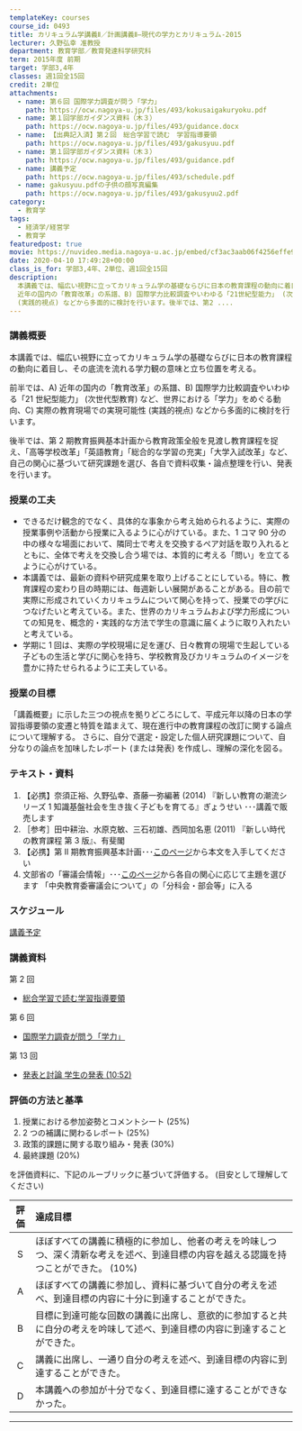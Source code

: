 ```yaml
---
templateKey: courses
course_id: 0493
title: カリキュラム学講義Ⅱ／計画講義Ⅱ―現代の学力とカリキュラム-2015
lecturer: 久野弘幸 准教授
department: 教育学部／教育発達科学研究科
term: 2015年度 前期
target: 学部3,4年
classes: 週1回全15回
credit: 2単位
attachments:
  - name: 第６回 国際学力調査が問う「学力」
    path: https://ocw.nagoya-u.jp/files/493/kokusaigakuryoku.pdf
  - name: 第１回学部ガイダンス資料（木３）
    path: https://ocw.nagoya-u.jp/files/493/guidance.docx
  - name: 【出典記入済】第２回　総合学習で読む　学習指導要領
    path: https://ocw.nagoya-u.jp/files/493/gakusyuu.pdf
  - name: 第１回学部ガイダンス資料（木３）
    path: https://ocw.nagoya-u.jp/files/493/guidance.pdf
  - name: 講義予定
    path: https://ocw.nagoya-u.jp/files/493/schedule.pdf
  - name: gakusyuu.pdfの子供の顔写真編集
    path: https://ocw.nagoya-u.jp/files/493/gakusyuu2.pdf
category:
  - 教育学
tags:
  - 経済学/経営学
  - 教育学
featuredpost: true
movie: https://nuvideo.media.nagoya-u.ac.jp/embed/cf3ac3aab06f4256effe9059bf4b549491a4bbd0
date: 2020-04-10 17:49:28+00:00
class_is_for: 学部3,4年、2単位、週1回全15回
description:
  本講義では、幅広い視野に立ってカリキュラム学の基礎ならびに日本の教育課程の動向に着目し、その底流を流れる学力観の意味と立ち位置を考える。前半では、A)
  近年の国内の「教育改革」の系譜、B) 国際学力比較調査やいわゆる「21世紀型能力」 (次世代型教育) など、世界における「学力」をめぐる動向、C) 実際の教育現場での実現可能性
  (実践的視点) などから多面的に検討を行います。後半では、第2 ....
---
```


### 講義概要

本講義では、幅広い視野に立ってカリキュラム学の基礎ならびに日本の教育課程の動向に着目し、その底流を流れる学力観の意味と立ち位置を考える。

前半では、A) 近年の国内の「教育改革」の系譜、B) 国際学力比較調査やいわゆる「21 世紀型能力」 (次世代型教育) など、世界における「学力」をめぐる動向、C) 実際の教育現場での実現可能性 (実践的視点) などから多面的に検討を行います。

後半では、第 2 期教育振興基本計画から教育政策全般を見渡し教育課程を捉え、「高等学校改革」「英語教育」「総合的な学習の充実」「大学入試改革」など、自己の関心に基づいて研究課題を選び、各自で資料収集・論点整理を行い、発表を行います。

### 授業の工夫

- できるだけ観念的でなく、具体的な事象から考え始められるように、実際の授業事例や活動から授業に入るように心がけている。また、1 コマ 90 分の中の様々な場面において、隣同士で考えを交換するペア対話を取り入れるとともに、全体で考えを交換し合う場では、本質的に考える「問い」を立てるように心がけている。
- 本講義では、最新の資料や研究成果を取り上げることにしている。特に、教育課程の変わり目の時期には、毎週新しい展開があることがある。目の前で実際に形成されていくカリキュラムについて関心を持って、授業での学びにつなげたいと考えている。また、世界のカリキュラムおよび学力形成についての知見を、概念的・実践的な方法で学生の意識に届くように取り入れたいと考えている。
- 学期に 1 回は、実際の学校現場に足を運び、日々教育の現場で生起している子どもの生活と学びに関心を持ち、学校教育及びカリキュラムのイメージを豊かに持たせられるように工夫している。

### 授業の目標

「講義概要」に示した三つの視点を拠りどころにして、平成元年以降の日本の学習指導要領の変遷と特質を踏まえて、現在進行中の教育課程の改訂に関する論点について理解する。 さらに、自分で選定・設定した個人研究課題について、自分なりの論点を加味したレポート (または発表) を作成し、理解の深化を図る。

### テキスト・資料

1. 【必携】奈須正裕、久野弘幸、斎藤一弥編著 (2014) 『新しい教育の潮流シリーズ 1 知識基盤社会を生き抜く子どもを育てる』ぎょうせい ･･･講義で販売します
2. ［参考］田中耕治、水原克敏、三石初雄、西岡加名恵 (2011) 『新しい時代の教育課程 第 3 版』、有斐閣
3. 【必携】第 Ⅱ 期教育振興基本計画･･･[このページ](http://www.mext.go.jp/b_menu/shingi/chukyo/chukyo9/sonota/1334511.htm)から本文を入手してください
4. 文部省の「審議会情報」･･･[このページ](http://www.mext.go.jp/b_menu/shingi/chukyo/chukyo0/index.htm)から各自の関心に応じて主題を選びます 「中央教育委審議会について」の「分科会・部会等」に入る

### スケジュール

[講義予定](https://ocw.nagoya-u.jp/files/493/schedule.pdf)

### 講義資料

第 2 回

- [総合学習で読む学習指導要領](https://ocw.nagoya-u.jp/files/493/gakusyuu2.pdf)

第 6 回

- [国際学力調査が問う「学力」](https://ocw.nagoya-u.jp/files/493/kokusaigakuryoku.pdf)

第 13 回

- <a href="http://nuvideo.media.nagoya-u.ac.jp/embed/cf3ac3aab06f4256effe9059bf4b549491a4bbd0" target="blank">発表と討論 学生の発表 (10:52)</a>

### 評価の方法と基準

1.  授業における参加姿勢とコメントシート (25%)
2.  2 つの補講に関わるレポート (25%)
3.  政策的課題に関する取り組み・発表 (30%)
4.  最終課題 (20%)

を評価資料に、下記のルーブリックに基づいて評価する。 (目安として理解してください)

| 評価 | 達成目標                                                                                                                             |
| :--: | :----------------------------------------------------------------------------------------------------------------------------------- |
|  S   | ほぼすべての講義に積極的に参加し、他者の考えを吟味しつつ、深く清新な考えを述べ、到達目標の内容を越える認識を持つことができた。 (10%) |
|  A   | ほぼすべての講義に参加し、資料に基づいて自分の考えを述べ、到達目標の内容に十分に到達することができた。                               |
|  B   | 目標に到達可能な回数の講義に出席し、意欲的に参加すると共に自分の考えを吟味して述べ、到達目標の内容に到達することができた。           |
|  C   | 講義に出席し、一通り自分の考えを述べ、到達目標の内容に到達することができた。                                                         |
|  D   | 本講義への参加が十分でなく、到達目標に達することができなかった。                                                                     |

---
